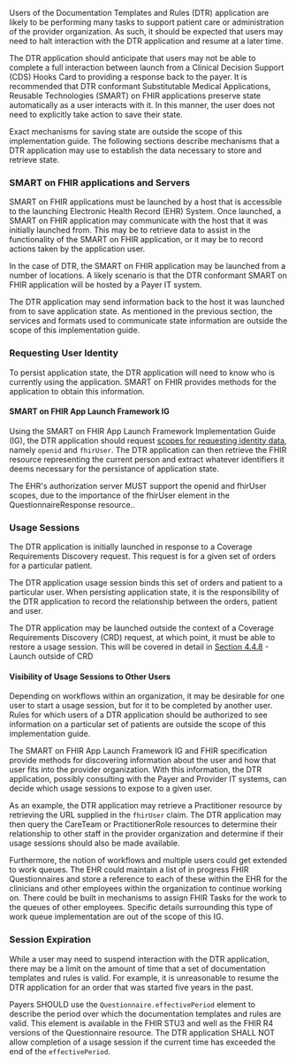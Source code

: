 Users of the Documentation Templates and Rules (DTR) application are likely to be performing many tasks to support patient care or administration of the provider organization. As such, it should be expected that users may need to halt interaction with the DTR application and resume at a later time.

The DTR application should anticipate that users may not be able to complete a full interaction between launch from a Clinical Decision Support (CDS) Hooks Card to providing a response back to the payer. It is recommended that DTR conformant Substitutable Medical Applications, Reusable Technologies (SMART) on FHIR applications preserve state automatically as a user interacts with it. In this manner, the user does not need to explicitly take action to save their state.

Exact mechanisms for saving state are outside the scope of this implementation guide. The following sections describe mechanisms that a DTR application may use to establish the data necessary to store and retrieve state.

### SMART on FHIR applications and Servers
SMART on FHIR applications must be launched by a host that is accessible to the launching Electronic Health Record (EHR) System. Once launched, a SMART on FHIR application may communicate with the host that it was initially launched from. This may be to retrieve data to assist in the functionality of the SMART on FHIR application, or it may be to record actions taken by the application user.

In the case of DTR, the SMART on FHIR application may be launched from a number of locations. A likely scenario is that the DTR conformant SMART on FHIR application will be hosted by a Payer IT system.

The DTR application may send information back to the host it was launched from to save application state. As mentioned in the previous section, the services and formats used to communicate state information are outside the scope of this implementation guide.

### Requesting User Identity
To persist application state, the DTR application will need to know who is currently using the application. SMART on FHIR provides methods for the application to obtain this information.

#### SMART on FHIR App Launch Framework IG
Using the SMART on FHIR App Launch Framework Implementation Guide (IG), the DTR application should request [scopes for requesting identity data](http://hl7.org/fhir/smart-app-launch/scopes-and-launch-context/index.html#scopes-for-requesting-identity-data), namely `openid` and `fhirUser`. The DTR application can then retrieve the FHIR resource representing the current person and extract whatever identifiers it deems necessary for the persistance of application state.

The EHR's authorization server MUST support the openid and fhirUser scopes, due to the importance of the fhirUser element in the QuestionnaireResponse resource..

### Usage Sessions
The DTR application is initially launched in response to a Coverage Requirements Discovery request. This request is for a given set of orders for a particular patient.

The DTR application usage session binds this set of orders and patient to a particular user. When persisting application state, it is the responsibility of the DTR application to record the relationship between the orders, patient and user.

The DTR application may be launched outside the context of a Coverage Requirements Discovery (CRD) request, at which point, it must be able to restore a usage session. This will be covered in detail in [Section 4.4.8](specification__behaviors__launch_outside_of_CRD.html) - Launch outside of CRD

#### Visibility of Usage Sessions to Other Users
Depending on workflows within an organization, it may be desirable for one user to start a usage session, but for it to be completed by another user. Rules for which users of a DTR application should be authorized to see information on a particular set of patients are outside the scope of this implementation guide.

The SMART on FHIR App Launch Framework IG and FHIR specification provide methods for discovering information about the user and how that user fits into the provider organization. With this information, the DTR application, possibly consulting with the Payer and Provider IT systems, can decide which usage sessions to expose to a given user.

As an example, the DTR application may retrieve a Practitioner resource by retrieving the URL supplied in the `fhirUser` claim. The DTR application may then query the CareTeam or PractitionerRole resources to determine their relationship to other staff in the provider organization and determine if their usage sessions should also be made available.

Furthermore, the notion of workflows and multiple users could get extended to work queues. The EHR could maintain a list of in progress FHIR Questionnaires and store a reference to each of these within the EHR for the clinicians and other employees within the organization to continue working on. There could be built in mechanisms to assign FHIR Tasks for the work to the queues of other employees. Specific details surrounding this type of work queue implementation are out of the scope of this IG.

### Session Expiration
While a user may need to suspend interaction with the DTR application, there may be a limit on the amount of time that a set of documentation templates and rules is valid. For example, it is unreasonable to resume the DTR application for an order that was started five years in the past.

Payers SHOULD use the `Questionnaire.effectivePeriod` element to describe the period over which the documentation templates and rules are valid. This element is available in the FHIR STU3 and well as the FHIR R4 versions of the Questionnaire resource. The DTR application SHALL NOT allow completion of a usage session if the current time has exceeded the end of the `effectivePeriod`.